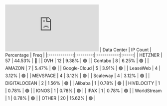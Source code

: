 ![Diagramm](https://github.com/obajay/StateSync-snapshots/blob/main/Projects/Dymension/1/README.md)
| Data Center | IP Count | Percentage | Freq |
|:------------:|:--------:|:-----------:|:-----:|
| HETZNER | 57 | 44.53% | 🔴 |
| OVH | 12 | 9.38% | 🟢 |
| Contabo | 8 | 6.25% | 🟢 |
| AMAZON | 7 | 5.47% | 🟢 |
| Google-Cloud | 5 | 3.91% | 🟢 |
| LeaseWeb | 4 | 3.12% | 🟢 |
| MEVSPACE | 4 | 3.12% | 🟢 |
| Scaleway | 4 | 3.12% | 🟢 |
| DIGITALOCEAN | 2 | 1.56% | 🟢 |
| Alibaba | 1 | 0.78% | 🟢 |
| HIVELOCITY | 1 | 0.78% | 🟢 |
| IONOS | 1 | 0.78% | 🟢 |
| IPAX | 1 | 0.78% | 🟢 |
| WorldStream | 1 | 0.78% | 🟢 |
| OTHER | 20 | 15.62% | 🟢 |
